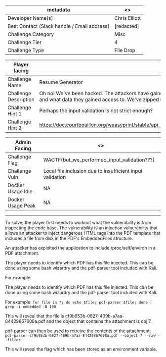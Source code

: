 | metadata | <> |
|--- | --- |
| Developer Name(s) | Chris Elliott |
| Best Contact (Slack handle / Email address) | [redacted] |
| Challenge Category | Misc |
| Challenge Tier | 4 |
| Challenge Type | File Drop |

| Player facing | <> |
|--- | --- |
|Challenge Name | Resume Generator |
|Challenge Description | Oh no! We've been hacked. The attackers have gained access to our sensitive data. See if you can work out how they did it and what data they gained access to. We've zipped up our web server directory with logs for the investigation. | 
|Challenge Hint 1 | Perhaps the input validation is not strict enough? |
|Challenge Hint 2 | https://doc.courtbouillon.org/weasyprint/stable/api_reference.html#weasyprint.document.DocumentMetadata.attachments |

| Admin Facing | <> |
|--- | --- |
|Challenge Flag| WACTF{but_we_performed_input_validation???} |
|Challenge Vuln| Local file inclusion due to insufficient input validation |
|Docker Usage Idle| NA |
|Docker Usage Peak| NA |
---
To solve, the player first needs to workout what the vulnerability is from inspecting the code base. The vulnerability is an injection vulnerability that allows an attacker to inject dangerous HTML tags into the PDF template that includes a file from disk in the PDF's EmbeddedFiles structure.

An attacker has exploited the application to include /proc/self/environ in a PDF attachment.

The player needs to identify which PDF has this file injected. This can be done using some bash wizardry and the pdf-parser tool included with Kali.

For example:

The player needs to identify which PDF has this file injected. This can be done using some bash wizardry and the pdf-parser tool included with Kali.

For example:
`for file in *; do echo $file; pdf-parser $file; done | grep -i embedded -B 100`

This will reveal that the file is cf9b953b-0827-409b-a7aa-84429867608a.pdf and the object that contains the attachment is obj 7.

pdf-parser can then be used to retreive the contents of the attachment:
`pdf-parser cf9b953b-0827-409b-a7aa-84429867608a.pdf --object 7 --raw --filter`

This will reveal the flag which has been stored as an environment variable.

